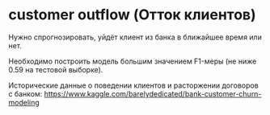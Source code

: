 
# customer outflow (Отток клиентов)

Нужно спрогнозировать, уйдёт клиент из банка в ближайшее время или нет.

Необходимо построить модель большим значением F1-меры (не ниже 0.59 на тестовой выборке).

Исторические данные о поведении клиентов и расторжении договоров с банком: https://www.kaggle.com/barelydedicated/bank-customer-churn-modeling

